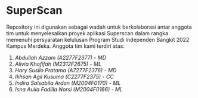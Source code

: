 # SuperScan
Repository ini digunakan sebagai wadah untuk berkolaborasi antar anggota tim untuk menyelesaikan proyek aplikasi Superscan dalam rangka memenuhi persyaratan kelulusan Program Studi Independen Bangkit 2022 Kampus Merdeka. Anggota tim kami terdiri atas:
1. *Abdullah Azzam (A2277F2377)* - *MD*
2. *Alivia Khofifah (M2312F2675)* - *ML*
3. *Hary Susilo Pratama (A7277F2376)* - *MD*
4. *Ikhsan Agil Kusuma (C2277F2375)* - *CC*
5. *Indira Salsabila Ardan (M2004F0170)* - *ML*
6. *Isna Aulia Fadilla Norsi (M2004F0166)* - *ML*
